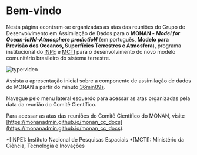 # Bem-vindo

Nesta página econtram-se organizadas as atas das reuniões do Grupo de Desenvolvimento em Assimilação de Dados para o **MONAN - _Model for Ocean-laNd-Atmosphere predictioN_** (em português, **Modelo para Previsão dos Oceanos, Superfícies Terrestres e Atmosfera**), programa institucional do [INPE](https://www.gov.br/inpe/pt-br) e [MCTI](https://www.gov.br/mcti/pt-br) para o desenvolvimento do novo modelo comunitário brasileiro do sistema terrestre.

![type:video](https://youtube.com/embed/VlV5F0qVF0s)

Assista a apresentação inicial sobre a componente de assimilação de dados do MONAN a partir do minuto [36min09s](https://youtu.be/VlV5F0qVF0s?t=2346).

Navegue pelo menu lateral esquerdo para acessar as atas organizadas pela data da reunião do Comitê Científico.

Para acessar as atas das reuniões do Comitê Científico do MONAN, visite [https://monanadmin.github.io/monan_cc_docs](https://monanadmin.github.io/monan_cc_docs).

*[INPE]: Instituto Nacional de Pesquisas Espaciais
*[MCTI]: Ministério da Ciência, Tecnologia e Inovações
